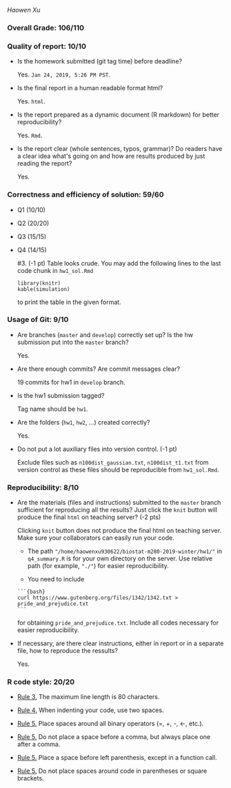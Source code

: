 *Haowen Xu*


### Overall Grade: 106/110

### Quality of report: 10/10

-   Is the homework submitted (git tag time) before deadline?  

    Yes. `Jan 24, 2019, 5:26 PM PST`.

-   Is the final report in a human readable format html? 

    Yes. `html`.

-   Is the report prepared as a dynamic document (R markdown) for better reproducibility?

    Yes. `Rmd`.

-   Is the report clear (whole sentences, typos, grammar)? Do readers have a clear idea what's going on and how are results produced by just reading the report? 

	 Yes.

### Correctness and efficiency of solution: 59/60

-   Q1 (10/10)

-   Q2 (20/20)

	
-   Q3 (15/15)

	
-  Q4 (14/15)

	\#3. (-1 pt) Table looks crude. You may add the following lines to the last code chunk in `hw1_sol.Rmd`
	
	````
	library(knitr)
    kable(simulation)
	````
  
    to print the table in the given format.
 
### Usage of Git: 9/10

-   Are branches (`master` and `develop`) correctly set up? Is the hw submission put into the `master` branch?

    Yes.

-   Are there enough commits? Are commit messages clear?  

    19 commits for hw1 in `develop` branch. 
              
-   Is the hw1 submission tagged?  

    Tag name should be `hw1`.

-   Are the folders (`hw1`, `hw2`, ...) created correctly? 

    Yes.
  
-   Do not put a lot auxiliary files into version control. (-1 pt)

	 Exclude files such as `n100dist_gaussian.txt`, `n100dist_t1.txt` from version control as these files should be reproducible from `hw1_sol.Rmd`. 

### Reproducibility: 8/10

-   Are the materials (files and instructions) submitted to the `master` branch sufficient for reproducing all the results? Just click the `knit` button will produce the final `html` on teaching server? (-2 pts)

	Clicking `knit` button does not produce the final html on teaching server. Make sure your collaborators can easily run your code. 
	
	- The path `"/home/haowenxu930622/biostat-m280-2019-winter/hw1/"` in `q4_summary.R` is for your own directory on the server. Use relative path (for example, `"./"`) for easier reproducibility.

	- You need to include 
	
	````
	```{bash}
	curl https://www.gutenberg.org/files/1342/1342.txt > pride_and_prejudice.txt
	```
	````
	for obtaining `pride_and_prejudice.txt`. Include all codes necessary for easier reproducibility.
	
	
-   If necessary, are there clear instructions, either in report or in a separate file, how to reproduce the ressults?

    Yes.

### R code style: 20/20

-   [Rule 3.](https://google.github.io/styleguide/Rguide.xml#linelength) The maximum line length is 80 characters. 

-   [Rule 4.](https://google.github.io/styleguide/Rguide.xml#indentation) When indenting your code, use two spaces.

-   [Rule 5.](https://google.github.io/styleguide/Rguide.xml#spacing) Place spaces around all binary operators (=, +, -, &lt;-, etc.).  	
-   [Rule 5.](https://google.github.io/styleguide/Rguide.xml#spacing) Do not place a space before a comma, but always place one after a comma. 
	
-   [Rule 5.](https://google.github.io/styleguide/Rguide.xml#spacing) Place a space before left parenthesis, except in a function call.

-   [Rule 5.](https://google.github.io/styleguide/Rguide.xml#spacing) Do not place spaces around code in parentheses or square brackets.
